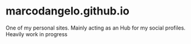 # marcodangelo.github.io
One of my personal sites. Mainly acting as an Hub for my social profiles. Heavily work in progress
